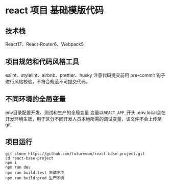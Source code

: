 # react 项目 基础模版代码

## 技术栈

React17、React-Router6、Webpack5

## 项目规范和代码风格工具

eslint、stylelint、airbnb、prettier、husky
注意代码提交前用 pre-commit 钩子进行风格校验，不符合规范不可提交代码。

## 不同环境的全局变量
env目录配置开发、测试和生产的全局变量
变量以`REACT_APP_`开头
.env.local会在开发环境生效，用于区分不同开发人员本地所需的调试变量，该文件不会上传至git

## 项目运行

```
git clone https://github.com/futurewan/react-base-project.git
cd react-base-project
npm i
npm run dev
npm run build:test 测试环境
npm run build:prod 生产环境

```

